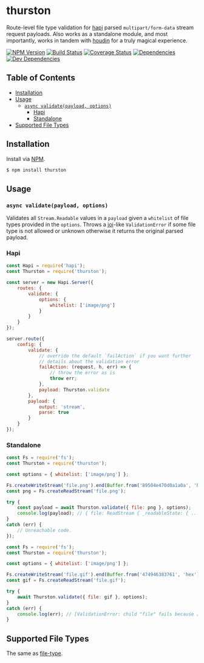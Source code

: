 # thurston
Route-level file type validation for [hapi](https://github.com/hapijs/hapi) parsed `multipart/form-data` stream request payloads. Also works as a standalone module, and most importantly, works in tandem with [houdin](https://github.com/ruiquelhas/houdin) for a truly magical experience.

[![NPM Version][version-img]][version-url] [![Build Status][travis-img]][travis-url] [![Coverage Status][coveralls-img]][coveralls-url] [![Dependencies][david-img]][david-url] [![Dev Dependencies][david-dev-img]][david-dev-url]

## Table of Contents
- [Installation](#installation)
- [Usage](#usage)
  - [`async validate(payload, options)`](#async-validatepayload-options)
    - [Hapi](#hapi)
    - [Standalone](#standalone)
- [Supported File Types](#supported-file-types)

## Installation
Install via [NPM](https://www.npmjs.org).

```sh
$ npm install thurston
```

## Usage
### `async validate(payload, options)`
Validates all `Stream.Readable` values in a `payload` given a `whitelist` of file types provided in the `options`. Throws a [joi](https://github.com/hapijs/joi)-like `ValidationError` if some file type is not allowed or unknown otherwise it returns the original parsed payload.

### Hapi

```js
const Hapi = require('hapi');
const Thurston = require('thurston');

const server = new Hapi.Server({
    routes: {
        validate: {
            options: {
                whitelist: ['image/png']
            }
        }
    }
});

server.route({
    config: {
        validate: {
            // override the default `failAction` if you want further
            // details about the validation error
            failAction: (request, h, err) => {
                // throw the error as is
                throw err;
            },
            payload: Thurston.validate
        },
        payload: {
            output: 'stream',
            parse: true
        }
    }
});
```

### Standalone

```js
const Fs = require('fs');
const Thurston = require('thurston');

const options = { whitelist: ['image/png'] };

Fs.createWriteStream('file.png').end(Buffer.from('89504e470d0a1a0a', 'hex'));
const png = Fs.createReadStream('file.png');

try {
    const payload = await Thurston.validate({ file: png }, options);
    console.log(payload); // { file: ReadStream { _readableState: { ..., buffer: [ <Buffer 89 50> ], ... }, ... } }
}
catch (err) {
    // Unreachable code.
});
```

```js
const Fs = require('fs');
const Thurston = require('thurston');

const options = { whitelist: ['image/png'] };

Fs.createWriteStream('file.gif').end(Buffer.from('474946383761', 'hex'));
const gif = Fs.createReadStream('file.gif');

try {
    await Thurston.validate({ file: gif }, options);
}
catch (err) {
    console.log(err); // [ValidationError: child "file" fails because ["file" type is not allowed]]
}
```

## Supported File Types
The same as [file-type](https://github.com/sindresorhus/file-type/tree/v7.0.0#supported-file-types).

[coveralls-img]: https://img.shields.io/coveralls/ruiquelhas/thurston.svg?style=flat-square
[coveralls-url]: https://coveralls.io/github/ruiquelhas/thurston
[david-img]: https://img.shields.io/david/ruiquelhas/thurston.svg?style=flat-square
[david-url]: https://david-dm.org/ruiquelhas/thurston
[david-dev-img]: https://img.shields.io/david/dev/ruiquelhas/thurston.svg?style=flat-square
[david-dev-url]: https://david-dm.org/ruiquelhas/thurston?type=dev
[version-img]: https://img.shields.io/npm/v/thurston.svg?style=flat-square
[version-url]: https://www.npmjs.com/package/thurston
[travis-img]: https://img.shields.io/travis/ruiquelhas/thurston.svg?style=flat-square
[travis-url]: https://travis-ci.org/ruiquelhas/thurston
